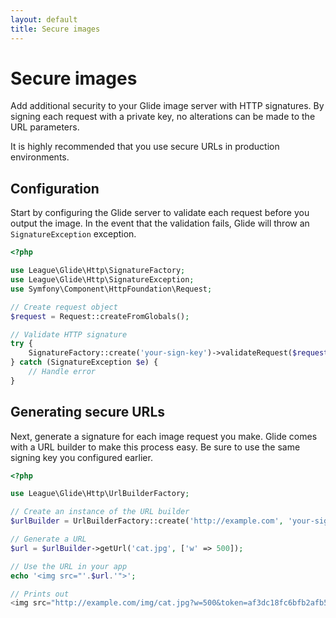 ```yaml
---
layout: default
title: Secure images
---
```


# Secure images

Add additional security to your Glide image server with HTTP signatures. By signing each request with a private key, no alterations can be made to the URL parameters.

<p class="message-notice">It is highly recommended that you use secure URLs in production environments.</p>

## Configuration

Start by configuring the Glide server to validate each request before you output the image. In the event that the validation fails, Glide will throw an `SignatureException` exception.

```php
<?php

use League\Glide\Http\SignatureFactory;
use League\Glide\Http\SignatureException;
use Symfony\Component\HttpFoundation\Request;

// Create request object
$request = Request::createFromGlobals();

// Validate HTTP signature
try {
    SignatureFactory::create('your-sign-key')->validateRequest($request);
} catch (SignatureException $e) {
    // Handle error
}
```

## Generating secure URLs

Next, generate a signature for each image request you make. Glide comes with a URL builder to make this process easy. Be sure to use the same signing key you configured earlier.

```php
<?php

use League\Glide\Http\UrlBuilderFactory;

// Create an instance of the URL builder
$urlBuilder = UrlBuilderFactory::create('http://example.com', 'your-sign-key');

// Generate a URL
$url = $urlBuilder->getUrl('cat.jpg', ['w' => 500]);

// Use the URL in your app
echo '<img src="'.$url.'">';

// Prints out
<img src="http://example.com/img/cat.jpg?w=500&token=af3dc18fc6bfb2afb521e587c348b904">
```
